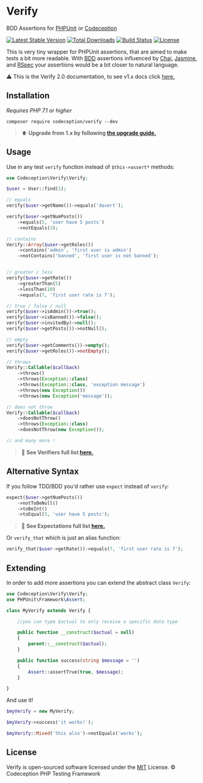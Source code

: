 Verify
======

BDD Assertions for [PHPUnit][1] or [Codeception][2]

[![Latest Stable Version](https://poser.pugx.org/codeception/verify/v/stable)](https://packagist.org/packages/codeception/verify)
[![Total Downloads](https://poser.pugx.org/codeception/verify/downloads)](https://packagist.org/packages/codeception/verify)
[![Build Status](https://travis-ci.org/Codeception/Verify.png?branch=master)](https://travis-ci.org/Codeception/Verify)
[![License](https://poser.pugx.org/codeception/specify/license)](https://packagist.org/packages/codeception/verify)

This is very tiny wrapper for PHPUnit assertions, that are aimed to make tests a bit more readable.
With [BDD][3] assertions influenced by [Chai][4], [Jasmine][5], and [RSpec][6] your assertions would be a bit closer to natural language.

⚠️ This is the Verify 2.0 documentation, to see v1.x docs click [here.](https://github.com/Codeception/Verify/tree/1.x)

## Installation

*Requires PHP  7.1 or higher*

```
composer require codeception/verify --dev
```

> :arrow_up: **Upgrade from 1.x by following [the upgrade guide.][9]**


## Usage

Use in any test `verify` function instead of `$this->assert*` methods:

```php
use Codeception\Verify\Verify;

$user = User::find(1);

// equals
verify($user->getName())->equals('davert');

verify($user->getNumPosts())
    ->equals(5, 'user have 5 posts')
    ->notEquals(3);

// contains
Verify::Array($user->getRoles())
    ->contains('admin', 'first user is admin')
    ->notContains('banned', 'first user is not banned');


// greater / less
verify($user->getRate())
    ->greaterThan(5)
    ->lessThan(10)
    ->equals(7, 'first user rate is 7');

// true / false / null
verify($user->isAdmin())->true();
verify($user->isBanned())->false();
verify($user->invitedBy)->null();
verify($user->getPosts())->notNull();

// empty
verify($user->getComments())->empty();
verify($user->getRoles())->notEmpty();

// throws
Verify::Callable($callback)
    ->throws()
    ->throws(Exception::class)
    ->throws(Exception::class, 'exception message')
    ->throws(new Exception())
    ->throws(new Exception('message'));

// does not throw
Verify::Callable($callback)
    ->doesNotThrow()
    ->throws(Exception::class)
    ->doesNotThrow(new Exception());

// and many more !
```

> :page_facing_up: **See Verifiers full list [here.][7]**

## Alternative Syntax

If you follow TDD/BDD you'd rather use `expect` instead of `verify`:

```php
expect($user->getNumPosts())
    ->notToBeNull()
    ->toBeInt()
    ->toEqual(5, 'user have 5 posts');
```
> :page_facing_up: **See Expectations full list [here.][7]**
>
Or `verify_that` which is just an alias function:

```php
verify_that($user->getRate())->equals(7, 'first user rate is 7');
```

## Extending

In order to add more assertions you can extend the abstract class `Verify`:

```php
use Codeception\Verify\Verify;
use PHPUnit\Framework\Assert;

class MyVerify extends Verify {

    //you can type $actual to only receive a specific data type

    public function __construct($actual = null)
    {
        parent::__construct($actual);
    }

    public function success(string $message = '')
    {
        Assert::assertTrue(true, $message);
    }

}
```

And use it!

```php
$myVerify = new MyVerify;

$myVerify->success('it works!');

$myVerify::Mixed('this also')->notEquals('works');
```

## License

Verify is open-sourced software licensed under the [MIT][8] License.
© Codeception PHP Testing Framework

[1]: https://phpunit.de/
[2]: http://codeception.com/
[3]: https://en.wikipedia.org/wiki/Behavior-driven_development
[4]: http://chaijs.com/
[5]: http://jasmine.github.io/
[6]: http://rspec.info/
[7]: /docs/supported_verifiers.md
[8]: /LICENSE
[9]: /UPGRADE.md
